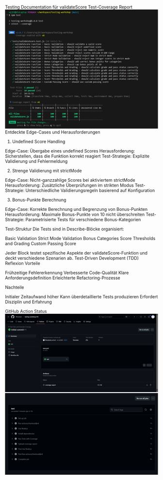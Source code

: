 Testing Documentation für validateScore
Test-Coverage Report
![alt text](testreport.png)
Entdeckte Edge-Cases und Herausforderungen
1. Undefined Score Handling

Edge-Case: Übergabe eines undefined Scores
Herausforderung: Sicherstellen, dass die Funktion korrekt reagiert
Test-Strategie: Explizite Validierung und Fehlermeldung

2. Strenge Validierung mit strictMode

Edge-Case: Nicht-ganzzahlige Scores bei aktiviertem strictMode
Herausforderung: Zusätzliche Überprüfungen im strikten Modus
Test-Strategie: Unterschiedliche Validierungsregeln basierend auf Konfiguration

3. Bonus-Punkte Berechnung

Edge-Case: Korrekte Berechnung und Begrenzung von Bonus-Punkten
Herausforderung: Maximale Bonus-Punkte von 10 nicht überschreiten
Test-Strategie: Parametrisierte Tests für verschiedene Bonus-Kategorien

Test-Struktur
Die Tests sind in Describe-Blöcke organisiert:

Basic Validation
Strict Mode Validation
Bonus Categories
Score Thresholds and Grading
Custom Passing Score

Jeder Block testet spezifische Aspekte der validateScore-Funktion und deckt verschiedene Szenarien ab.
Test-Driven Development (TDD) Reflexion
Vorteile

Frühzeitige Fehlererkennung
Verbesserte Code-Qualität
Klare Anforderungsdefinition
Erleichterte Refactoring-Prozesse

Nachteile

Initialer Zeitaufwand höher
Kann überdetaillierte Tests produzieren
Erfordert Disziplin und Erfahrung

GitHub Action Status
![alt text](GitHubAction.png)
![alt text](GitHubAction2.png)